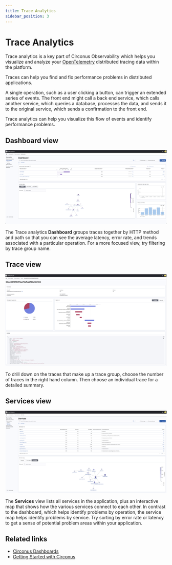 ```yaml
---
title: Trace Analytics
sidebar_position: 3
---
```


# Trace Analytics

Trace analytics is a key part of Circonus Observability which helps you visualize and analyze your [OpenTelemetry](https://opentelemetry.io/) distributed tracing data within the platform.

Traces can help you find and fix performance problems in distributed applications.

A single operation, such as a user clicking a button, can trigger an extended series of events. The front end might call a back end service, which calls another service, which queries a database, processes the data, and sends it to the original service, which sends a confirmation to the front end.

Trace analytics can help you visualize this flow of events and identify performance problems.

## Dashboard view

![Dashboard view](../../img/analytics-observability_trace_dashboard.png)

The Trace analytics **Dashboard** groups traces together by HTTP method and path so that you can see the average latency, error rate, and trends associated with a particular operation. For a more focused view, try filtering by trace group name.

## Trace view

![Detailed trace view](../../img/analytics-observability_trace_analytics.png)

To drill down on the traces that make up a trace group, choose the number of traces in the right hand column. Then choose an individual trace for a detailed summary.

## Services view

![Service view](../../img/analytics-observability_trace_services.png)

The **Services** view lists all services in the application, plus an interactive map that shows how the various services connect to each other. In contrast to the dashboard, which helps identify problems by operation, the service map helps identify problems by service. Try sorting by error rate or latency to get a sense of potential problem areas within your application.

## Related links

- [Circonus Dashboards](/circonus3/dashboards/introduction/)
- [Getting Started with Circonus](/circonus3/getting-started/)
